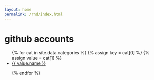 ```yaml
---
layout: home
permalink: /rnd/index.html
---
```


# github accounts

<ul>
{% for cat in site.data.categories %}
  {% assign key = cat[0] %}
  {% assign value = cat[1] %}
  <li>
    <a href='{{ site.baseurl }}/categories/{{ key | downcase | replace:' ','-' }}'>
      <i class='fa fa-github'></i>
      <span>{{ value.name }}</span>
    </a>
  </li>

{% endfor %}
</ul>